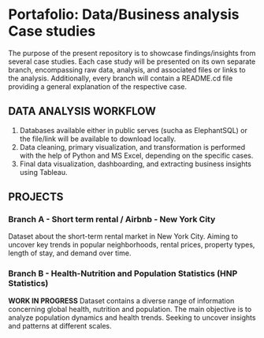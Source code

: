 # Portafolio: Data/Business analysis Case studies

The purpose of the present repository is to showcase findings/insights from several case studies. Each case study will be presented on its own separate branch, encompassing raw data, analysis, and associated files or links to the analysis. Additionally, every branch will contain a README.cd file providing a general explanation of the respective case.

## DATA ANALYSIS WORKFLOW

1. Databases available either in  public serves (sucha as ElephantSQL) or the file/link will be available to download locally.
2. Data cleaning, primary visualization, and transformation is performed with the help of Python and MS Excel, depending on the specific cases.
3. Final data visualization, dashboarding, and extracting business insights using Tableau.


## PROJECTS

### Branch A - Short term rental / Airbnb - New York City
Dataset about the short-term rental market in New York City. Aiming to uncover key trends in popular neighborhoods, rental prices, property types, length of stay, and demand over time.

### Branch B - Health-Nutrition and Population Statistics (HNP Statistics)
**WORK IN PROGRESS**
Dataset contains a diverse range of information concerning global health, nutrition and population. The main objective is to analyze population dynamics and health trends. Seeking to uncover insights and patterns at different scales.
